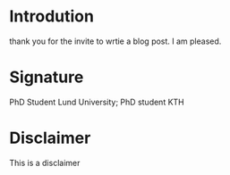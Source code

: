 # Introdution
thank you for the invite to wrtie a blog post. I am pleased.

# Signature 
PhD Student Lund University; PhD student KTH

# Disclaimer
This is a disclaimer
